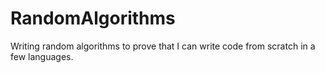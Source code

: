 # RandomAlgorithms
Writing random algorithms to prove that I can write code from scratch in a few languages.
